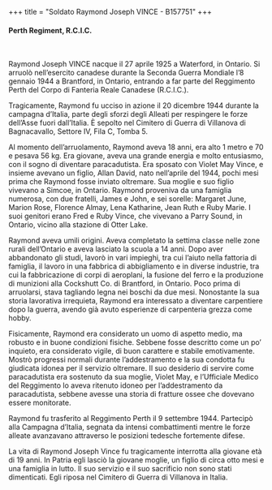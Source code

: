+++
title = "Soldato Raymond Joseph VINCE - B157751"
+++

#### Perth Regiment, R.C.I.C.
<br>


Raymond Joseph VINCE nacque il 27 aprile 1925 a Waterford, in Ontario. Si arruolò nell’esercito canadese durante la Seconda Guerra Mondiale l’8 gennaio 1944 a Brantford, in Ontario, entrando a far parte del Reggimento Perth del Corpo di Fanteria Reale Canadese (R.C.I.C.).

Tragicamente, Raymond fu ucciso in azione il 20 dicembre 1944 durante la campagna d’Italia, parte degli sforzi degli Alleati per respingere le forze dell’Asse fuori dall’Italia. È sepolto nel Cimitero di Guerra di Villanova di Bagnacavallo, Settore IV, Fila C, Tomba 5.

Al momento dell’arruolamento, Raymond aveva 18 anni, era alto 1 metro e 70 e pesava 56 kg. Era giovane, aveva una grande energia e molto entusiasmo, con il sogno di diventare paracadutista. Era sposato con Violet May Vince, e insieme avevano un figlio, Allan David, nato nell’aprile del 1944, pochi mesi prima che Raymond fosse inviato oltremare. Sua moglie e suo figlio vivevano a Simcoe, in Ontario. Raymond proveniva da una famiglia numerosa, con due fratelli, James e John, e sei sorelle: Margaret June, Marion Rose, Florence Almay, Lena Katharine, Jean Ruth e Ruby Marie. I suoi genitori erano Fred e Ruby Vince, che vivevano a Parry Sound, in Ontario, vicino alla stazione di Otter Lake.

Raymond aveva umili origini. Aveva completato la settima classe nelle zone rurali dell’Ontario e aveva lasciato la scuola a 14 anni. Dopo aver abbandonato gli studi, lavorò in vari impieghi, tra cui l’aiuto nella fattoria di famiglia, il lavoro in una fabbrica di abbigliamento e in diverse industrie, tra cui la fabbricazione di corpi di aeroplani, la fusione del ferro e la produzione di munizioni alla Cockshutt Co. di Brantford, in Ontario. Poco prima di arruolarsi, stava tagliando legna nei boschi da due mesi. Nonostante la sua storia lavorativa irrequieta, Raymond era interessato a diventare carpentiere dopo la guerra, avendo già avuto esperienze di carpenteria grezza come hobby.

Fisicamente, Raymond era considerato un uomo di aspetto medio, ma robusto e in buone condizioni fisiche. Sebbene fosse descritto come un po’ inquieto, era considerato vigile, di buon carattere e stabile emotivamente. Mostrò progressi normali durante l’addestramento e la sua condotta fu giudicata idonea per il servizio oltremare. 
Il suo desiderio di servire come paracadutista era sostenuto da sua moglie, Violet May, e l’Ufficiale Medico del Reggimento lo aveva ritenuto idoneo per l’addestramento da paracadutista, sebbene avesse una storia di fratture ossee che dovevano essere monitorate.

Raymond fu trasferito al Reggimento Perth il 9 settembre 1944. Partecipò alla Campagna d’Italia, segnata da intensi combattimenti mentre le forze alleate avanzavano attraverso le posizioni tedesche fortemente difese.

La vita di Raymond Joseph Vince fu tragicamente interrotta alla giovane età di 19 anni. In Patria egli lasciò la giovane moglie, un figlio di circa otto mesi e una famiglia in lutto. 
Il suo servizio e il suo sacrificio non sono stati dimenticati. 
Egli riposa nel Cimitero di Guerra di Villanova in Italia.

